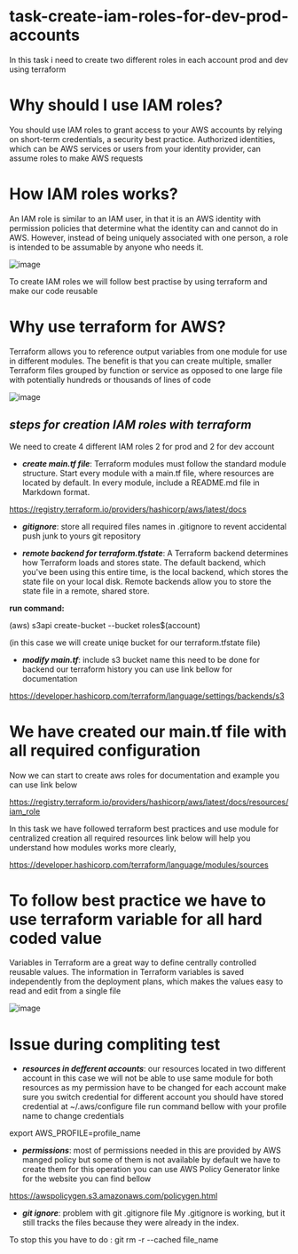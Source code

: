 # task-create-iam-roles-for-dev-prod-accounts

In this task i need to create two different roles in each account prod and dev using terraform

# Why should I use IAM roles? 

You should use IAM roles to grant access to your AWS accounts by relying on short-term credentials, a security best practice. Authorized identities, which can be AWS services or users from your identity provider, can assume roles to make AWS requests 

# How IAM roles works?

An IAM role is similar to an IAM user, in that it is an AWS identity with permission policies that determine what the identity can and cannot do in AWS. However, instead of being uniquely associated with one person, a role is intended to be assumable by anyone who needs it.

![image](https://user-images.githubusercontent.com/114795949/209452918-df696ec0-5a6c-470c-930c-a47bc1e34552.png)



To create IAM roles we will follow best practise by using terraform and make our code reusable 
# Why use terraform for AWS?
Terraform allows you to reference output variables from one module for use in different modules. The benefit is that you can create multiple, smaller Terraform files grouped by function or service as opposed to one large file with potentially hundreds or thousands of lines of code

![image](https://user-images.githubusercontent.com/114795949/209452950-0a254e1e-a81f-4a46-bbeb-5d99fcfbdc8b.png)


## ***steps for creation IAM roles with terraform***
We need to create 4 different IAM roles 2 for prod and 2 for dev account
* ***create main.tf file***: Terraform modules must follow the standard module structure. Start every module with a main.tf file, where resources are located by default. In every module, include a README.md file in Markdown format.

https://registry.terraform.io/providers/hashicorp/aws/latest/docs 

* ***gitignore***: store all required files names in .gitignore to revent accidental push junk to yours git repository


* ***remote backend for  terraform.tfstate***: A Terraform backend determines how Terraform loads and stores state. The default backend, which you've been using this entire time, is the local backend, which stores the state file on your local disk. Remote backends allow you to store the state file in a remote, shared store.

**run command:**

(aws) s3api create-bucket --bucket roles$(account)

(in this case we will create uniqe bucket for our terraform.tfstate file)

 * ***modify main.tf***: include s3 bucket name this need to be done for backend our terraform history you can use link bellow for documentation

https://developer.hashicorp.com/terraform/language/settings/backends/s3


 # We have created our main.tf file with all required configuration 
 Now we can start to create aws roles for documentation and example you can use link below

https://registry.terraform.io/providers/hashicorp/aws/latest/docs/resources/iam_role

In this task we have followed terraform best practices and use module for centralized creation all required resources link below will help you understand how modules works more clearly,

https://developer.hashicorp.com/terraform/language/modules/sources

# To follow best practice we have to use  terraform variable for all  hard coded value 
Variables in Terraform are a great way to define centrally controlled reusable values. The information in Terraform variables is saved independently from the deployment plans, which makes the values easy to read and edit from a single file

![image](https://user-images.githubusercontent.com/114795949/209452961-4ed5d09f-ba00-4db2-a2e0-c38b3eb3fe63.png)


# Issue during compliting test

 * ***resources in defferent accounts***: our resources located in two different account in this case we will not be able to use same module for both resources as my permission have to be changed for each account make sure you switch credential for different account you should have stored credential at ~/.aws/configure file run command bellow with your profile name to change credentials

export AWS_PROFILE=profile_name


* ***permissions***: most of permissions needed in this are provided by AWS manged policy but some of them is not available by default we have to create them for this operation you can use AWS Policy Generator
linke for the website you can find bellow

https://awspolicygen.s3.amazonaws.com/policygen.html


* ***git ignore***: problem with git .gitignore file 
My .gitignore is working, but it still tracks the files because they were already in the index.

To stop this you have to do : git rm -r --cached file_name
